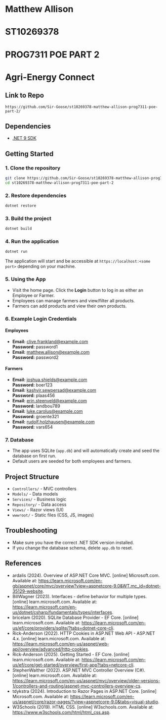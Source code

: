 # Matthew Allison
# ST10269378

# PROG7311 POE PART 2

# Agri-Energy Connect

## Link to Repo

`https://github.com/Sir-Goose/st10269378-matthew-allison-prog7311-poe-part-2/`

## Dependencies

- [.NET 9 SDK](https://dotnet.microsoft.com/en-us/download/dotnet/9.0)

## Getting Started

### 1. Clone the repository

```bash
git clone https://github.com/Sir-Goose/st10269378-matthew-allison-prog7311-poe-part-2
cd st10269378-matthew-allison-prog7311-poe-part-2
```

### 2. Restore dependencies

```bash
dotnet restore
```

### 3. Build the project

```bash
dotnet build
```

### 4. Run the application

```bash
dotnet run
```

The application will start and be accessible at `https://localhost:<some port>` depending on your machine.

### 5. Using the App

- Visit the home page. Click the **Login** button to log in as either an Employee or Farmer.
- Employees can manage farmers and view/filter all products.
- Farmers can add products and view their own products.

### 6. Example Login Credentials

#### Employees
- **Email:** clive.frankland@example.com  
  **Password:** password1
- **Email:** matthew.allison@example.com  
  **Password:** password2

#### Farmers
- **Email:** joshua.shields@example.com  
  **Password:** boer123
- **Email:** kashvir.sewpersad@example.com  
  **Password:** plaas456
- **Email:** erin.steenveld@example.com  
  **Password:** landbou789
- **Email:** luke.carolus@example.com  
  **Password:** groente321
- **Email:** rudolf.holzhausen@example.com  
  **Password:** vars654

### 7. Database

- The app uses SQLite (`app.db`) and will automatically create and seed the database on first run.
- Default users are seeded for both employees and farmers.


## Project Structure

- `Controllers/` - MVC controllers
- `Models/` - Data models
- `Services/` - Business logic
- `Repository/` - Data access
- `Views/` - Razor views (UI)
- `wwwroot/` - Static files (CSS, JS, images)


## Troubleshooting

- Make sure you have the correct .NET SDK version installed.
- If you change the database schema, delete `app.db` to reset.

## References

- ardalis (2024). Overview of ASP.NET Core MVC. [online] Microsoft.com. Available at: https://learn.microsoft.com/en-gb/aspnet/core/mvc/overview?view=aspnetcore-9.0&WT.mc_id=dotnet-35129-website.
- BillWagner (2023). Interfaces - define behavior for multiple types. [online] learn.microsoft.com. Available at: https://learn.microsoft.com/en-us/dotnet/csharp/fundamentals/types/interfaces.
- bricelam (2020). SQLite Database Provider - EF Core. [online] learn.microsoft.com. Available at: https://learn.microsoft.com/en-us/ef/core/providers/sqlite/?tabs=dotnet-core-cli.
- Rick-Anderson (2022). HTTP Cookies in ASP.NET Web API - ASP.NET 4.x. [online] learn.microsoft.com. Available at: https://learn.microsoft.com/en-us/aspnet/web-api/overview/advanced/http-cookies.
- Rick-Anderson (2025). Getting Started - EF Core. [online] learn.microsoft.com. Available at: https://learn.microsoft.com/en-us/ef/core/get-started/overview/first-app?tabs=netcore-cli.
- StephenWalther (2022). ASP.NET MVC Controller Overview (C#). [online] learn.microsoft.com. Available at: https://learn.microsoft.com/en-us/aspnet/mvc/overview/older-versions-1/controllers-and-routing/aspnet-mvc-controllers-overview-cs.
- tdykstra (2024). Introduction to Razor Pages in ASP.NET Core. [online] Microsoft.com. Available at: https://learn.microsoft.com/en-us/aspnet/core/razor-pages/?view=aspnetcore-9.0&tabs=visual-studio.
- W3Schools (2019). HTML CSS. [online] W3schools.com. Available at: https://www.w3schools.com/html/html_css.asp.
